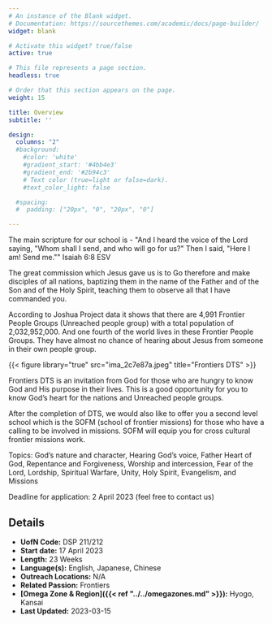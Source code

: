 ```yaml
---
# An instance of the Blank widget.
# Documentation: https://sourcethemes.com/academic/docs/page-builder/
widget: blank

# Activate this widget? true/false
active: true

# This file represents a page section.
headless: true

# Order that this section appears on the page.
weight: 15

title: Overview
subtitle: ''

design:
  columns: "2"
  #background:
    #color: 'white'
    #gradient_start: '#4bb4e3'
    #gradient_end: '#2b94c3'
    # Text color (true=light or false=dark).
    #text_color_light: false

  #spacing:
  #  padding: ["20px", "0", "20px", "0"]

---
```


The main scripture for our school is -
"And I heard the voice of the Lord saying, "Whom shall I send, and who will go for us?" Then I said, "Here I am! Send me.""
Isaiah 6:8 ESV

The great commission which Jesus gave us is to Go therefore and make disciples of all nations, baptizing them in the name of the Father and of the Son and of the Holy Spirit, teaching them to observe all that I have commanded you.

According to Joshua Project data it shows that there are 4,991 Frontier People Groups (Unreached people group) with a total population of 2,032,952,000. And one fourth of the world lives in these Frontier People Groups. They have almost no chance of hearing about Jesus from someone in their own people group.

{{< figure library="true" src="ima_2c7e87a.jpeg" title="Frontiers DTS" >}}

Frontiers DTS is an invitation from God for those who are hungry to know God and His purpose in their lives. This is a good opportunity for you to know God’s heart for the nations and Unreached people groups.

After the completion of DTS, we would also like to offer you a second level school which is the SOFM (school of frontier missions) for those who have a calling to be involved in missions. SOFM will equip you for cross cultural frontier missions work.

Topics:
God’s nature and character, Hearing God’s voice, Father Heart of God, Repentance and Forgiveness, Worship and intercession, Fear of the Lord, Lordship, Spiritual Warfare, Unity, Holy Spirit, Evangelism, and Missions

Deadline for application: 2 April 2023 (feel free to contact us)

## Details

* **UofN Code:** DSP 211/212
* **Start date:** 17 April 2023
* **Length:** 23 Weeks
* **Language(s):** English, Japanese, Chinese
* **Outreach Locations:** N/A
* **Related Passion:** Frontiers
* **[Omega Zone & Region]({{< ref "../../omegazones.md" >}}):** Hyogo, Kansai
* **Last Updated:** 2023-03-15
